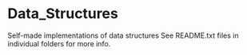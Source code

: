 # Data_Structures
Self-made implementations of data structures
See README.txt files in individual folders for more info.

